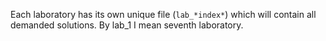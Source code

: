 Each laboratory has its own unique file (`lab_*index*`) which will contain all demanded solutions. By lab_1 I mean seventh laboratory.
